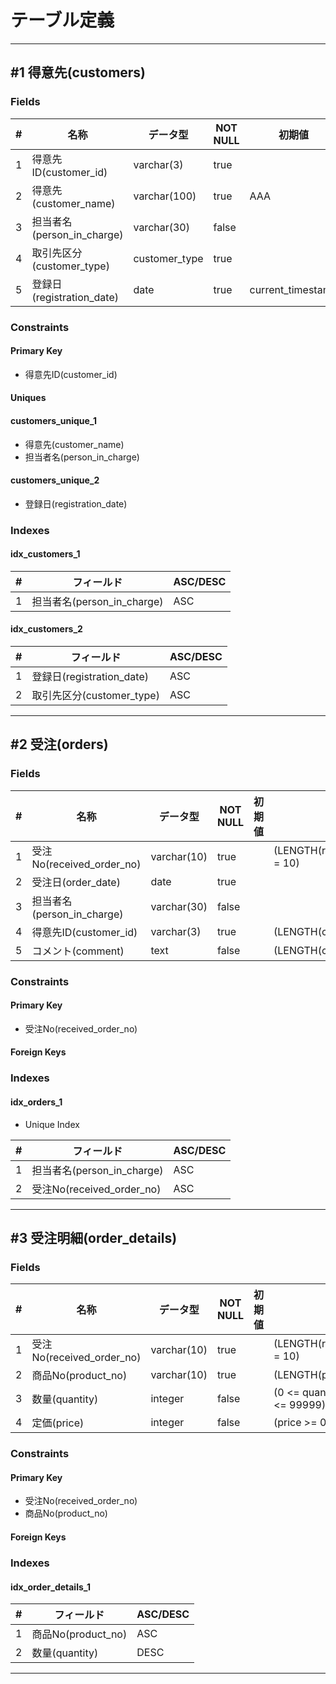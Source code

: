 # テーブル定義

----------

## #1 得意先(customers)

### Fields

| # | 名称 | データ型 | NOT NULL | 初期値 | 制約 |
| -- | -- | -- | -- | -- | -- |
| 1 | 得意先ID(customer_id) | varchar(3) | true |  | (LENGTH(customer_id) = 3) |
| 2 | 得意先(customer_name) | varchar(100) | true | AAA |  |
| 3 | 担当者名(person_in_charge) | varchar(30) | false |  |  |
| 4 | 取引先区分(customer_type) | customer_type | true |  |  |
| 5 | 登録日(registration_date) | date | true | current_timestamp |  |

### Constraints

#### Primary Key

* 得意先ID(customer_id)

#### Uniques

#### customers_unique_1

* 得意先(customer_name)
* 担当者名(person_in_charge)

#### customers_unique_2

* 登録日(registration_date)

### Indexes

#### idx_customers_1

| # | フィールド | ASC/DESC |
| -- | -- | -- |
| 1 | 担当者名(person_in_charge) | ASC |

#### idx_customers_2

| # | フィールド | ASC/DESC |
| -- | -- | -- |
| 1 | 登録日(registration_date) | ASC |
| 2 | 取引先区分(customer_type) | ASC |

----------

## #2 受注(orders)

### Fields

| # | 名称 | データ型 | NOT NULL | 初期値 | 制約 |
| -- | -- | -- | -- | -- | -- |
| 1 | 受注No(received_order_no) | varchar(10) | true |  | (LENGTH(received_order_no) = 10) |
| 2 | 受注日(order_date) | date | true |  |  |
| 3 | 担当者名(person_in_charge) | varchar(30) | false |  |  |
| 4 | 得意先ID(customer_id) | varchar(3) | true |  | (LENGTH(customer_id) = 3) |
| 5 | コメント(comment) | text | false |  | (LENGTH(comment) >= 10) |

### Constraints

#### Primary Key

* 受注No(received_order_no)

#### Foreign Keys

### Indexes

#### idx_orders_1

* Unique Index

| # | フィールド | ASC/DESC |
| -- | -- | -- |
| 1 | 担当者名(person_in_charge) | ASC |
| 2 | 受注No(received_order_no) | ASC |

----------

## #3 受注明細(order_details)

### Fields

| # | 名称 | データ型 | NOT NULL | 初期値 | 制約 |
| -- | -- | -- | -- | -- | -- |
| 1 | 受注No(received_order_no) | varchar(10) | true |  | (LENGTH(received_order_no) = 10) |
| 2 | 商品No(product_no) | varchar(10) | true |  | (LENGTH(product_no) >= 9) |
| 3 | 数量(quantity) | integer | false |  | (0 <= quantity AND quantity <= 99999) |
| 4 | 定価(price) | integer | false |  | (price >= 0) |

### Constraints

#### Primary Key

* 受注No(received_order_no)
* 商品No(product_no)

#### Foreign Keys

### Indexes

#### idx_order_details_1

| # | フィールド | ASC/DESC |
| -- | -- | -- |
| 1 | 商品No(product_no) | ASC |
| 2 | 数量(quantity) | DESC |

----------

